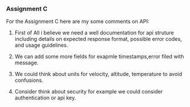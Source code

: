 ### Assignment C

For the Assignment C here are my some comments on API:

1. First of All i believe we need a well documentation for api struture including details on expected response format, possible error codes, and usage guidelines.

2. We can add some more fields for exapmle timestamps,error  filed with message.

3. We could think about units for velocity, altitude, temperature to avoid confusions.

4. Consider think about security for example we could consider authentication or api key.


